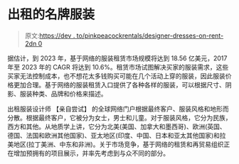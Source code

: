 # 出租的名牌服装

> 原文:[https://dev . to/pinkpeacockrentals/designer-dresses-on-rent-2dn 0](https://dev.to/pinkpeacockrentals/designer-dresses-on-rent-2dn0)

据估计，到 2023 年，基于网络的服装租赁市场规模将达到 18.56 亿美元，2017 年至 2023 年的 CAGR 将达到 10.6%。租赁市场试图解决买家的服装需求，这些买家无法控制成本，也不想花太多钱购买可能在几个活动上穿的服装，因此服装价格更加合理。基于网络的服装租赁入口提供了各种各样的服装，可以根据尺寸、阴影、服装种类、品牌和价格来描述。

出租服装设计师 [](http://pinkpeacock.co.in/) 
【亲自尝试】
的全球网络门户根据最终客户、服装风格和地形而分散。根据最终客户，它被分为女士，男士和儿童。对于服装风格，它分为民族，西方和其他。从地质学上讲，它分为北美(美国、加拿大和墨西哥)、欧洲(英国、德国、法国和欧洲其他国家)、亚太地区(印度、中国、日本和亚太其他国家)和拉美地区(拉丁美洲、中东和非洲)。关于市场竞争，基于网络的租赁和再贸易组织正在增加预拥有的项目展示，并率先考虑到与众不同的部分。